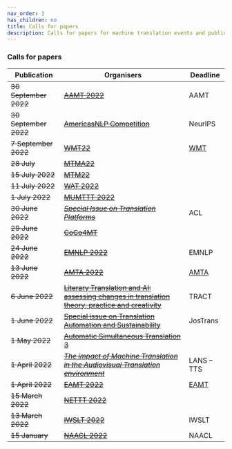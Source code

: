 ```yaml
---
nav_order: 3
has_children: no
title: Calls for papers
description: Calls for papers for machine translation events and publications
---
```


### Calls for papers

| Publication | Organisers | Deadline |
| --- | --- | --- |
| ~~30 September 2022~~ | [~~AAMT 2022~~](https://www.aamt.info/event/aamttokyo2022/aamttokyo2022-kobo/) | AAMT |
| ~~30 September 2022~~ | [~~AmericasNLP Competition~~](http://turing.iimas.unam.mx/americasnlp/st.html) | NeurIPS |
| ~~7 September 2022~~ | [~~WMT22~~](/events/wmt22.md) | [WMT](/events/wmt.md) |
| ~~28 July~~ | [~~MTMA22~~](/events/mtma2022.md) | |
| ~~15 July 2022~~ | [~~MTM22~~](/events/mtm2022.md) | |
| ~~11 July 2022~~ | [~~WAT 2022~~](wat2022.md) | |
| ~~1 July 2022~~ | [~~MUMTTT 2022~~](/events/mumttt2022.md) | |
| ~~30 June 2022~~ | [~~*Special Issue on Translation Platforms*~~](https://www.aclweb.org/portal/content/special-issue-translation-platforms) | ACL |
| ~~29 June 2022~~ | [~~CoCo4MT~~](https://sites.google.com/view/coco4mt) | |
| ~~24 June 2022~~ | [~~EMNLP 2022~~](https://2022.emnlp.org/calls/papers/Overview) | EMNLP |
| ~~13 June 2022~~ | [~~AMTA 2022~~](/events/amta2022.md) | [AMTA](../associations/amta.md) |
| ~~6 June 2022~~ | [~~Literary Translation and AI: assessing changes in translation theory, practice and creativity~~](lit-translation-and-ai.md) | TRACT |
| ~~1 June 2022~~ | [~~Special issue on Translation Automation and Sustainability~~](https://jostrans.org/2b.3%20Jostrans%20SI%2041.pdf) | JosTrans |
| ~~1 May 2022~~ | [~~Automatic Simultaneous Translation 3~~](https://autosimtrans.github.io/cfp) | |
| ~~1 April 2022~~ | [~~*The impact of Machine Translation in the Audiovisual Translation environment*~~](https://lans-tts.uantwerpen.be/index.php/LANS-TTS/announcement/view/21) | LANS – TTS |
| ~~1 April 2022~~ | [~~EAMT 2022~~](/events/eamt2022.md) | [EAMT](../associations/eamt.md) |
| ~~15 March 2022~~ | [~~NETTT 2022~~](/events/nettt2022.md) | |
| ~~13 March 2022~~ | [~~IWSLT 2022~~](/events/iwslt2022.md) | IWSLT |
| ~~15 January~~ | [~~NAACL 2022~~](https://2022.naacl.org/calls/papers/#paper-submission-details) | NAACL |

